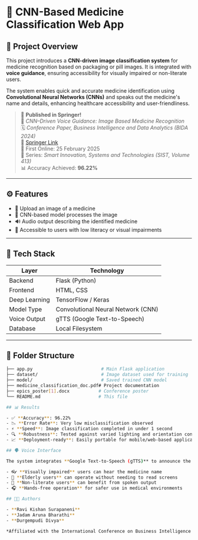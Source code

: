 # 💊 CNN-Based Medicine Classification Web App

## 🧠 Project Overview

This project introduces a **CNN-driven image classification system** for medicine recognition based on packaging or pill images. It is integrated with **voice guidance**, ensuring accessibility for visually impaired or non-literate users.

The system enables quick and accurate medicine identification using **Convolutional Neural Networks (CNNs)** and speaks out the medicine's name and details, enhancing healthcare accessibility and user-friendliness.

> 🎉 **Published in Springer!**  
> 📘 *CNN–Driven Voice Guidance: Image Based Medicine Recognition*  
> 🗓️ *Conference Paper, Business Intelligence and Data Analytics (BIDA 2024)*  
> 🔗 [Springer Link](https://link.springer.com/chapter/10.1007/978-981-97-7717-4_27)  
> 📅 First Online: 25 February 2025  
> 📖 Series: *Smart Innovation, Systems and Technologies (SIST, Volume 413)*  
> 📊 Accuracy Achieved: **96.22%**

---

## ⚙️ Features

- 📸 Upload an image of a medicine
- 🧠 CNN-based model processes the image
- 🔊 Audio output describing the identified medicine
- 👤 Accessible to users with low literacy or visual impairments

---

## 🧰 Tech Stack

| Layer        | Technology         |
|--------------|--------------------|
| Backend      | Flask (Python)     |
| Frontend     | HTML, CSS          |
| Deep Learning| TensorFlow / Keras |
| Model Type   | Convolutional Neural Network (CNN) |
| Voice Output | gTTS (Google Text-to-Speech) |
| Database     | Local Filesystem   |

---

## 📁 Folder Structure

```bash
├── app.py                          # Main Flask application
├── dataset/                        # Image dataset used for training
├── model/                          # Saved trained CNN model
├── medicine_classification_doc.pdf# Project documentation
├── epics_poster[1].docx           # Conference poster
└── README.md                      # This file

## 📊 Results

- ✅ **Accuracy**: 96.22%
- 📉 **Error Rate**: Very low misclassification observed
- ⚡ **Speed**: Image classification completed in under 1 second
- 🔍 **Robustness**: Tested against varied lighting and orientation conditions
- 📈 **Deployment-ready**: Easily portable for mobile/web-based applications

## 🗣️ Voice Interface

The system integrates **Google Text-to-Speech (gTTS)** to announce the recognized medicine. This adds a powerful layer of accessibility:

- 👓 **Visually impaired** users can hear the medicine name
- 🧓 **Elderly users** can operate without needing to read screens
- 🚫 **Non-literate users** can benefit from spoken output
- 🎧 **Hands-free operation** for safer use in medical environments

## 👩‍💻 Authors

- **Ravi Kishan Surapaneni**
- **Jadam Aruna Bharathi**
- **Durgempudi Divya**

*Affiliated with the International Conference on Business Intelligence and Data Analytics (BIDA 2024).*

